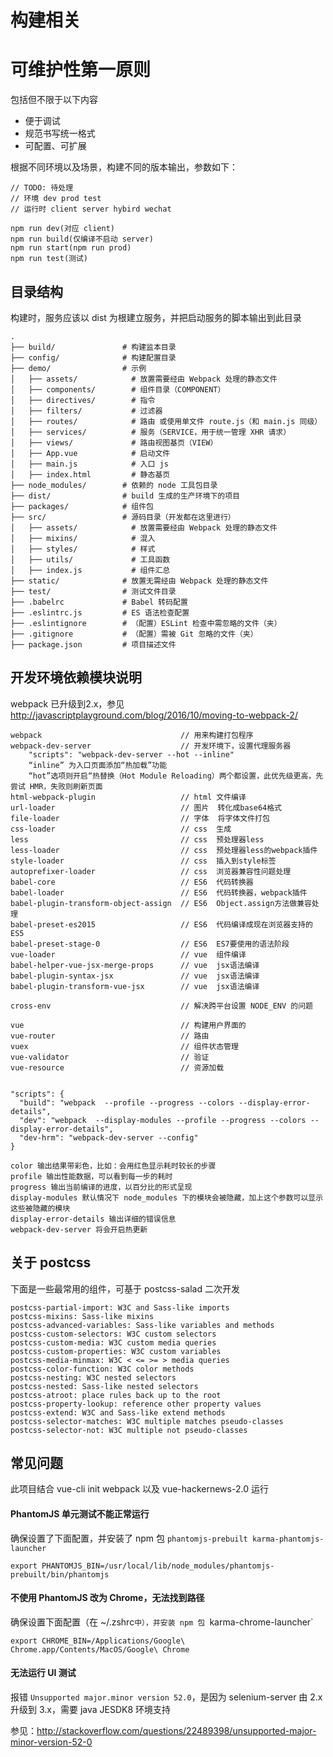 
# 构建相关

# 可维护性第一原则

包括但不限于以下内容

- 便于调试
- 规范书写统一格式
- 可配置、可扩展

根据不同环境以及场景，构建不同的版本输出，参数如下：

```
// TODO: 待处理
// 环境 dev prod test
// 运行时 client server hybird wechat

npm run dev(对应 client)
npm run build(仅编译不启动 server)
npm run start(npm run prod)
npm run test(测试)
```

## 目录结构

构建时，服务应该以 dist 为根建立服务，并把启动服务的脚本输出到此目录

```
.
├── build/               # 构建监本目录
├── config/              # 构建配置目录
├── demo/                # 示例
│   ├── assets/            # 放置需要经由 Webpack 处理的静态文件
│   ├── components/        # 组件目录（COMPONENT）
│   ├── directives/        # 指令
│   ├── filters/           # 过滤器
│   ├── routes/            # 路由 或使用单文件 route.js（和 main.js 同级）
│   ├── services/          # 服务（SERVICE，用于统一管理 XHR 请求）
│   ├── views/             # 路由视图基页（VIEW）
│   ├── App.vue            # 启动文件
│   ├── main.js            # 入口 js
│   ├── index.html         # 静态基页
├── node_modules/        # 依赖的 node 工具包目录
├── dist/                # build 生成的生产环境下的项目
├── packages/            # 组件包
├── src/                 # 源码目录（开发都在这里进行）
│   ├── assets/            # 放置需要经由 Webpack 处理的静态文件
│   ├── mixins/            # 混入
│   ├── styles/            # 样式
│   ├── utils/             # 工具函数
│   ├── index.js           # 组件汇总
├── static/              # 放置无需经由 Webpack 处理的静态文件
├── test/                # 测试文件目录
├── .babelrc             # Babel 转码配置
├── .eslintrc.js         # ES 语法检查配置
├── .eslintignore        # （配置）ESLint 检查中需忽略的文件（夹）
├── .gitignore           # （配置）需被 Git 忽略的文件（夹）
├── package.json         # 项目描述文件
```


## 开发环境依赖模块说明

webpack 已升级到2.x，参见 http://javascriptplayground.com/blog/2016/10/moving-to-webpack-2/

```
webpack                               // 用来构建打包程序
webpack-dev-server                    // 开发环境下，设置代理服务器
    "scripts": "webpack-dev-server --hot --inline"
    “inline” 为入口页面添加“热加载”功能
    “hot”选项则开启“热替换（Hot Module Reloading）两个都设置，此优先级更高，先尝试 HMR，失败则刷新页面
html-webpack-plugin                   // html 文件编译
url-loader                            // 图片  转化成base64格式
file-loader                           // 字体  将字体文件打包
css-loader                            // css  生成
less                                  // css  预处理器less
less-loader                           // css  预处理器less的webpack插件
style-loader                          // css  插入到style标签
autoprefixer-loader                   // css  浏览器兼容性问题处理
babel-core                            // ES6  代码转换器
babel-loader                          // ES6  代码转换器，webpack插件
babel-plugin-transform-object-assign  // ES6  Object.assign方法做兼容处理
babel-preset-es2015                   // ES6  代码编译成现在浏览器支持的ES5
babel-preset-stage-0                  // ES6  ES7要使用的语法阶段
vue-loader                            // vue  组件编译
babel-helper-vue-jsx-merge-props      // vue  jsx语法编译
babel-plugin-syntax-jsx               // vue  jsx语法编译
babel-plugin-transform-vue-jsx        // vue  jsx语法编译

cross-env                             // 解决跨平台设置 NODE_ENV 的问题

vue                                   // 构建用户界面的
vue-router                            // 路由
vuex                                  // 组件状态管理
vue-validator                         // 验证
vue-resource                          // 资源加载


"scripts": {
  "build": "webpack  --profile --progress --colors --display-error-details",
  "dev": "webpack  --display-modules --profile --progress --colors --display-error-details",
  "dev-hrm": "webpack-dev-server --config"
}

color 输出结果带彩色，比如：会用红色显示耗时较长的步骤
profile 输出性能数据，可以看到每一步的耗时
progress 输出当前编译的进度，以百分比的形式呈现
display-modules 默认情况下 node_modules 下的模块会被隐藏，加上这个参数可以显示这些被隐藏的模块
display-error-details 输出详细的错误信息
webpack-dev-server 将会开启热更新
```

## 关于 postcss

下面是一些最常用的组件，可基于 postcss-salad 二次开发

```
postcss-partial-import: W3C and Sass-like imports
postcss-mixins: Sass-like mixins
postcss-advanced-variables: Sass-like variables and methods
postcss-custom-selectors: W3C custom selectors
postcss-custom-media: W3C custom media queries
postcss-custom-properties: W3C custom variables
postcss-media-minmax: W3C < <= >= > media queries
postcss-color-function: W3C color methods
postcss-nesting: W3C nested selectors
postcss-nested: Sass-like nested selectors
postcss-atroot: place rules back up to the root
postcss-property-lookup: reference other property values
postcss-extend: W3C and Sass-like extend methods
postcss-selector-matches: W3C multiple matches pseudo-classes
postcss-selector-not: W3C multiple not pseudo-classes
```


## 常见问题

此项目结合 vue-cli init webpack 以及 vue-hackernews-2.0 运行

#### PhantomJS 单元测试不能正常运行

确保设置了下面配置，并安装了 npm 包 `phantomjs-prebuilt karma-phantomjs-launcher`

```
export PHANTOMJS_BIN=/usr/local/lib/node_modules/phantomjs-prebuilt/bin/phantomjs
```


#### 不使用 PhantomJS 改为 Chrome，无法找到路径

确保设置下面配置（在 ~/.zshrc` 中），并安装 npm 包  `karma-chrome-launcher`

```
export CHROME_BIN=/Applications/Google\ Chrome.app/Contents/MacOS/Google\ Chrome
```


#### 无法运行 UI 测试

报错 `Unsupported major.minor version 52.0`，是因为 selenium-server 由 2.x 升级到 3.x，需要 java JESDK8 环境支持

参见：http://stackoverflow.com/questions/22489398/unsupported-major-minor-version-52-0
